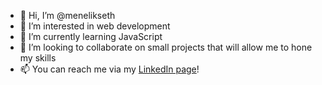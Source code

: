 - 👋 Hi, I’m @menelikseth
- 👀 I’m interested in web development
- 🌱 I’m currently learning JavaScript
- 💞️ I’m looking to collaborate on small projects that will allow me to hone my skills
- 📫 You can reach me via my [LinkedIn page](https://www.linkedin.com/in/menelikseth/)!

<!---
menelikseth/menelikseth is a ✨ special ✨ repository because its `README.md` (this file) appears on your GitHub profile.
You can click the Preview link to take a look at your changes.
--->
